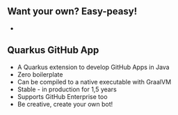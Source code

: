 ## Want your own? Easy-peasy!

-

## Quarkus GitHub App

* A Quarkus extension to develop GitHub Apps in Java
* Zero boilerplate
* Can be compiled to a native executable with GraalVM
* Stable - in production for 1,5 years
* Supports GitHub Enterprise too
* Be creative, create your own bot!